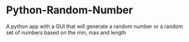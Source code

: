 # Python-Random-Number
A python app with a GUI that will generate a random number or a random set of numbers based on the min, max and length



